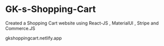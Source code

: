 # GK-s-Shopping-Cart
Created a Shopping Cart website using React-JS , MaterialUI , Stripe and Commerce.JS 

gkshoppingcart.netlify.app
